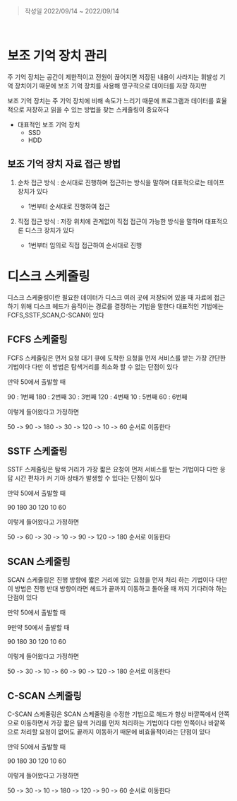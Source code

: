 > 작성일 2022/09/14 ~ 2022/09/14

<br>

# 보조 기억 장치 관리

주 기억 장치는 공간이 제한적이고 전원이 끊어지면 저장된 내용이 사라지는 휘발성 기억 장치이기 때문에 보조 기억 장치를 사용해 영구적으로 데이터를 저장 하지만

보조 기억 장치는 주 기억 장치에 비해 속도가 느리기 때문에 프로그램과 데이터를 효율적으로 저장하고 읽을 수 있는 방법을 찾는 스케줄링이 중요하다 

 * 대표적인 보조 기억 장치
    * SSD 
    * HDD

## 보조 기억 장치 자료 접근 방법

1. 순차 접근 방식 : 순서대로 진행하며 접근하는 방식을 말하며 대표적으로는 테이프 장치가 있다

    * 1번부터 순서대로 진행하여 접근

2. 직접 접근 방식 : 저장 위치에 관계없이 직접 접근이 가능한 방식을 말하며 대표적으론 디스크 장치가 있다

    * 1번부터 임의로 직접 접근하여 순서대로 진행 


# 디스크 스케줄링

디스크 스케줄링이란 필요한 데이터가 디스크 여러 곳에 저장되어 있을 때 자료에 접근하기 위해 디스크 헤드가 움직이는 경로를 결정하는 기법을 말한다 대표적인 기법에는 FCFS,SSTF,SCAN,C-SCAN이 있다

## FCFS 스케줄링

FCFS 스케줄링은 먼저 요청 대기 큐에 도착한 요청을 먼저 서비스를 받는 가장 간단한 기법이다 다만 이 방법은 탐색거리를 최소화 할 수 없는 단점이 있다

만약 50에서 출발할 때 

90 : 1번째
180 : 2번째
30 : 3번째
120 : 4번째
10 : 5번째
60 : 6번째

이렇게 들어왔다고 가정하면 

50 -> 90 -> 180 -> 30 -> 120 -> 10 -> 60 순서로 이동한다

## SSTF 스케줄링

SSTF 스케줄링은 탐색 거리가 가장 짧은 요청이 먼저 서비스를 받는 기법이다 다만 응답 시간 편차가 커 기아 상태가 발생할 수 있다는 단점이 있다

만약 50에서 출발할 때 

90
180 
30 
120 
10 
60 

이렇게 들어왔다고 가정하면 

50 -> 60 -> 30 -> 10 -> 90 -> 120 -> 180 순서로 이동한다


## SCAN 스케줄링

SCAN 스케줄링은 진행 방향에 짧은 거리에 있는 요청을 먼저 처리 하는 기법이다 다만 이 방법은 진행 반대 방향이라면
헤드가 끝까지 이동하고 돌아올 때 까지 기다려야 하는 단점이 있다

만약 50에서 출발할 때 

9만약 50에서 출발할 때 

90
180 
30 
120 
10 
60 

이렇게 들어왔다고 가정하면 

50 -> 30 -> 10 -> 60 -> 90 -> 120 -> 180 순서로 이동한다 

## C-SCAN 스케줄링

C-SCAN 스케줄링은 SCAN 스케줄링을 수정한 기법으로 헤드가 항상 바깥쪽에서 안쪽으로 이동하면서 가장 짧은 탐색 거리를 먼저 처리하는 기법이다
다만 안쪽이나 바깥쪽으로 처리할 요청이 없어도 끝까지 이동하기 때문에 비효율적이라는 단점이 있다

만약 50에서 출발할 때 

90
180 
30 
120 
10 
60 

이렇게 들어왔다고 가정하면 

50 -> 30 -> 10 -> 180 -> 120 -> 90 -> 60 순서로 이동한다 

